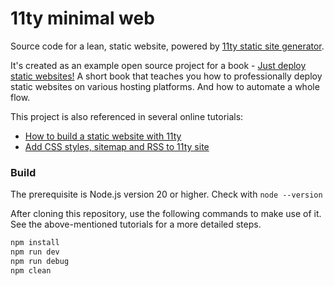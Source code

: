 # 11ty minimal web

Source code for a lean, static website, powered by [11ty static site generator](https://www.11ty.dev/). 

It's created as an example open source project for a book - [Just deploy static websites!](/) A short book that teaches you how to professionally deploy static websites on various hosting platforms. And how to automate a whole flow.

This project is also referenced in several online tutorials:

- [How to build a static website with 11ty](https://www.htmlcenter.com/blog/how-to-build-static-website-with-11ty/)
- [Add CSS styles, sitemap and RSS to 11ty site](https://www.htmlcenter.com/blog/build-static-website-with-11ty-part-2)


### Build

The prerequisite is Node.js version 20 or higher. Check with `node --version`

After cloning this repository, use the following commands to make use of it. See the above-mentioned tutorials for a more detailed steps.

```bash
npm install
npm run dev
npm run debug
npm clean
```
